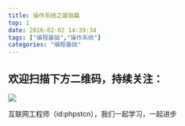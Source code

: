 ```yaml
---
title: 操作系统之基础篇
top: 1
date: 2016-02-02 14:39:34
tags: ["编程基础","操作系统"]
categories: "编程基础"
---
```



## 欢迎扫描下方二维码，持续关注：
![](https://ww1.sinaimg.cn/large/a616b9a4gy1g4xzv954a4j20760763yo.jpg)

互联网工程师（id:phpstcn），我们一起学习，一起进步